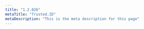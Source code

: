 ```yaml
---
title: "1.2.026"
metaTitle: "Trusted.ID"
metaDescription: "This is the meta description for this page"
---
```


